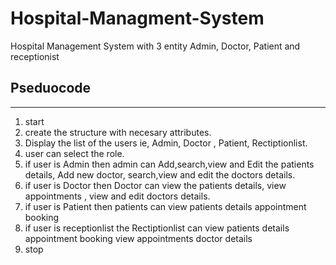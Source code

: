 # Hospital-Managment-System
Hospital Management System with 3 entity Admin, Doctor, Patient and receptionist
## Pseduocode
______________________________________________________________

1. start
2. create the structure with necesary attributes.
3. Display the list of the users ie, Admin,  Doctor , Patient, Rectiptionlist.
4. user can select the role.
5. if user is Admin then admin can 
		Add,search,view and Edit the patients details, 
		Add new doctor, 
		search,view and edit the doctors details.
6. if user is Doctor then Doctor can 
		view the patients details, 
		view appointments  , 
		view and edit doctors details.
7.  if user is Patient then patients can
		 view patients details
		 appointment booking
8.  if user is receptionlist the Rectiptionlist can
		view patients details
		appointment booking
		view appointments
		doctor details
9. stop
